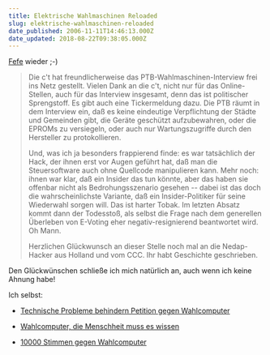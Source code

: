```yaml
---
title: Elektrische Wahlmaschinen Reloaded
slug: elektrische-wahlmaschinen-reloaded
date_published: 2006-11-11T14:46:13.000Z
date_updated: 2018-08-22T09:38:05.000Z
---
```


[Fefe](http://blog.fefe.de/?ts=bbab12d0) wieder ;-)

> Die c't hat freundlicherweise das PTB-Wahlmaschinen-Interview frei ins Netz gestellt. Vielen Dank an die c't, nicht nur für das Online-Stellen, auch für das Interview insgesamt, denn das ist politischer Sprengstoff. Es gibt auch eine Tickermeldung dazu. Die PTB räumt in dem Interview ein, daß es keine eindeutige Verpflichtung der Städte und Gemeinden gibt, die Geräte geschützt aufzubewahren, oder die EPROMs zu versiegeln, oder auch nur Wartungszugriffe durch den Hersteller zu protokollieren.
> 
> Und, was ich ja besonders frappierend finde: es war tatsächlich der Hack, der ihnen erst vor Augen geführt hat, daß man die Steuersoftware auch ohne Quellcode manipulieren kann. Mehr noch: ihnen war klar, daß ein Insider das tun könnte, aber das haben sie offenbar nicht als Bedrohungsszenario gesehen -- dabei ist das doch die wahrscheinlichste Variante, daß ein Insider-Politiker für seine Wiederwahl sorgen will. Das ist harter Tobak. Im letzten Absatz kommt dann der Todesstoß, als selbst die Frage nach dem generellen Überleben von E-Voting eher negativ-resignierend beantwortet wird. Oh Mann.
> 
> Herzlichen Glückwunsch an dieser Stelle noch mal an die Nedap-Hacker aus Holland und vom CCC.  Ihr habt Geschichte geschrieben.

Den Glückwünschen schließe ich mich natürlich an, auch wenn ich keine Ahnung habe!

Ich selbst:

- [Technische Probleme behindern Petition gegen Wahlcomputer](__GHOST_URL__/08/technische-probleme-behindern-petition-gegen-wahlcomputer/)

- [Wahlcomputer, die Menschheit muss es wissen](__GHOST_URL__/05/wahlcomputer-die-menschheit-muss-es-wissen/)
- [10000 Stimmen gegen Wahlcomputer](__GHOST_URL__/24/10000-stimmen-gegen-wahlcomputer/)
